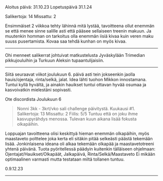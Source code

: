 Aloitus päivä: 31.10.23
Lopetuspäivä 31.1.24

Salikertoja: 14
Missattu: 2

Ensimmäiset 2 viikkoa tehty lähinnä mitä lystää, tavoitteena ollut enemmän se että menee sinne salille asti että pääsee sellaiseen treenin makuun. Ja muutenkin homman on tarkoitus olla enemmän iisiä kivaa kuin veren maku suuss pusertamista. Kovaa saa tehdä kunhan on myös kivaa.

---

 Ohi menneet salikerrat johtuivat matkustelusta Jyväskylään Trimedian pikkujouluihin ja Turkuun Aleksin tupaantulijaisiin.

---


Siitä seuraavat viikot joulukuun 6. päivä asti tein jokseenkin jaolla hauis/ojentaja, rinta/selkä, jalat. Idea lähti tuohon Mikkon innostamana. Tuntui kyllä hyvältä, ja ainakin hauikset tuntui ottavan hyvää osumaa ja kasvoivatkin mielestäni sopivasti. 

Ote discordista Joulukuun 6
>Nonni 3kk - 3krt/vko sali challenge päivitystä. Kuukausi #1. Salikertoja: 13 Missattu: 2 Fiilis: 5/5 Tuntuu että on joku ihme kasvupyrähdys menossa. Tulevan kuun aikana lisää fokusta olkapäihin.

Loppuajan tavoitteena olisi keskittyä hieman enemmän olkapäihin, myös maastaveto polttelee joka kerta eli sitäkin pitää selkeästi päästä tekemään lisää. Jonkinlaisena ideana oli alkaa tekemään olkapää ja maastavetotreeni yhtenä päivänä. Tuota pyöritellessä päädyin kuitenkin tälläiseen ohjelmaan: 
Ojentajat/Hauikset/Olkapäät, 
Jalkapäivä, 
Rinta/Selkä/Maastaveto
Ei mikään optimaalinen varmasti mutta testataan miltä tollanen tuntuu.

0.9.12.23

---



